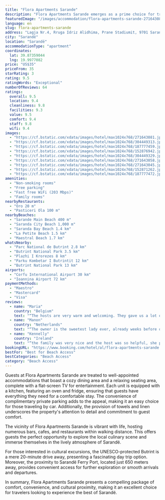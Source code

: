 ```yaml
---
title: "Flora Apartments Sarande"
description: "Flora Apartments Sarande emerges as a prime choice for travelers seeking comfort and convenience in the heart of Sarandë."
featuredImage: "/images/accommodation/flora-apartments-sarande-271643081.jpg"
language: en
slug: flora-apartments-sarande
address: "Lagja Nr.4, Rruga Idriz Alidhima, Prane Stadiumit, 9701 Sarandë, Albania"
city: "Sarandë"
location: "Sarandë"
accommodationType: "apartment"
coordinates:
  lat: 39.87359044
  lng: 19.9977082
price: "US$35"
priceFrom: 35
starRating: 3
rating: 9.5
ratingWords: "Exceptional"
numberOfReviews: 64
ratings:
  overall: 9.5
  location: 9.4
  cleanliness: 9.8
  facilities: 9.3
  value: 9.5
  comfort: 9.4
  staff: 9.8
  wifi: 9.4
images:
  - "https://cf.bstatic.com/xdata/images/hotel/max1024x768/271643081.jpg?k=827ae4ab0c57d4c05fbc9c7e4041db97873860dd9b41afff917439f9e6f6b48a&o=&hp=1"
  - "https://cf.bstatic.com/xdata/images/hotel/max1024x768/304449313.jpg?k=cfcfc359f7b3e2a7653182e2dd3c7752c2557a071eb2e5f057100b584c9d2b84&o=&hp=1"
  - "https://cf.bstatic.com/xdata/images/hotel/max1024x768/187777459.jpg?k=d742049d30c4aaf93a561bc94a3ade076a0b88249c69313b37834dc62a22493d&o=&hp=1"
  - "https://cf.bstatic.com/xdata/images/hotel/max1024x768/152876942.jpg?k=f8c21e6f738865fa2a504b4fb20d801a2d2ee3ad80267ab8c277c67435260b13&o=&hp=1"
  - "https://cf.bstatic.com/xdata/images/hotel/max1024x768/304449329.jpg?k=5f00a4c609285b601161cf3ad38a042d52ee3eb828329b96b71468c9795c31a6&o=&hp=1"
  - "https://cf.bstatic.com/xdata/images/hotel/max1024x768/271643058.jpg?k=177ce5766fdbf9050d32a2c151868d600cffaa0b8d4623fcaff9151a8420a50f&o=&hp=1"
  - "https://cf.bstatic.com/xdata/images/hotel/max1024x768/271643045.jpg?k=e16b28fdec2278184a00f616936c138a2d93fdad655839332c889c2d83645cbd&o=&hp=1"
  - "https://cf.bstatic.com/xdata/images/hotel/max1024x768/152871262.jpg?k=0ba2616317c25df6584b336dcf9095a8ccb67273a754cdf87f84956f86f0ebb2&o=&hp=1"
  - "https://cf.bstatic.com/xdata/images/hotel/max1024x768/187777472.jpg?k=bd922836ebda09a4c8456f49a577ff15f8b2c8b14e5fc74db6938bffb812ed17&o=&hp=1"
amenities:
  - "Non-smoking rooms"
  - "Free parking"
  - "Fast free WiFi (203 Mbps)"
  - "Family rooms"
nearbyRestaurants:
  - "Oro 20 m"
  - "Pasticeri Ola 100 m"
nearbyBeaches:
  - "Sarande Main Beach 400 m"
  - "Saranda City Beach 1,000 m"
  - "Saranda Bay Beach 1.4 km"
  - "La Petite Beach 1.5 km"
  - "Maestral Beach 1.7 km"
whatsNearby:
  - "Parc National de Butrint 2.8 km"
  - "Butrint National Park 3.5 km"
  - "Plazhi I Krorezes 8 km"
  - "Parku Kombetar I Butrintit 12 km"
  - "Butrint National Park 13 km"
airports:
  - "Corfu International Airport 30 km"
  - "Ioannina Airport 72 km"
paymentMethods:
  - "Maestro"
  - "Mastercard"
  - "Visa"
reviews:
  - name: "Maria"
    country: "Belgium"
    text: "“The hosts are very warm and welcoming. They gave us a lot of tips for what to visit and good restaurants. The location is ideal close enough to the touristic area and the beach (5-6 min walk).”"
  - name: "Manon"
    country: "Netherlands"
    text: "“The owner is the sweetest lady ever, already weeks before our stay she helped us with the timetable for the busses and everything we asked. She also have us a lot of recommendations that were amazing. Would love to go back, really nice place”"
  - name: "Kennelly"
    country: "Ireland"
    text: "“the family was very nice and the host was so helpful, she provided many recommendations on things to do and places to see!”"
bookingURL: "https://www.booking.com/hotel/al/flora-apartments-sarande.en-gb.html?aid=8035640"
bestFor: "Best for Beach Access"
bestCategories: "Beach Access"
category: "Beach Access"
---
```


Guests at Flora Apartments Sarande are treated to well-appointed accommodations that boast a cozy dining area and a relaxing seating area, complete with a flat-screen TV for entertainment. Each unit is equipped with a kitchen, featuring an oven and fridge, ensuring that guests have everything they need for a comfortable stay. The convenience of complimentary private parking adds to the appeal, making it an easy choice for those traveling by car. Additionally, the provision of towels and linen underscores the property's attention to detail and commitment to guest comfort.

The vicinity of Flora Apartments Sarande is vibrant with life, hosting numerous bars, cafes, and restaurants within walking distance. This offers guests the perfect opportunity to explore the local culinary scene and immerse themselves in the lively atmosphere of Sarandë.

For those interested in cultural excursions, the UNESCO-protected Butrint is a mere 20-minute drive away, presenting a fascinating day trip option. Moreover, the proximity to Sarandë Ferry Port, located just 650 meters away, provides convenient access for further exploration or smooth arrivals and departures.

In summary, Flora Apartments Sarande presents a compelling package of comfort, convenience, and cultural proximity, making it an excellent choice for travelers looking to experience the best of Sarandë.